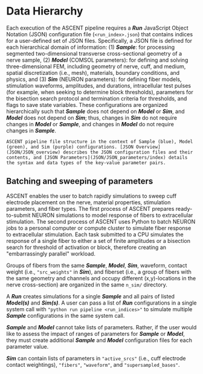 # Data Hierarchy

Each execution of the ASCENT pipeline requires a **_Run_** JavaScript
Object Notation (JSON) configuration file (`<run_index>.json`) that
contains indices for a user-defined set of JSON files. Specifically, a
JSON file is defined for each hierarchical domain of information: (1)
**_Sample_**: for processing segmented two-dimensional transverse
cross-sectional geometry of a nerve sample, (2) **_Model_** (COMSOL
parameters): for defining and solving three-dimensional FEM, including
geometry of nerve, cuff, and medium, spatial discretization (i.e.,
mesh), materials, boundary conditions, and physics, and (3) **_Sim_**
(NEURON parameters): for defining fiber models, stimulation waveforms,
amplitudes, and durations, intracellular test pulses (for example, when
seeking to determine block thresholds), parameters for the bisection search
protocol and termination criteria for thresholds, and flags to save
state variables. These configurations are organized hierarchically such
that **_Sample_** does not depend on **_Model_** or **_Sim_**, and
**_Model_** does not depend on **_Sim_**; thus, changes in **_Sim_** do
not require changes in **_Model_** or **_Sample_**, and changes in
**_Model_** do not require changes in **_Sample_**.

```{figure} uploads/e675a31c0bf2bda687c6d696fa145c0c/Picture15.jpg
ASCENT pipeline file structure in the context of Sample (blue), Model (green), and Sim (purple) configurations. [JSON Overview](JSON/JSON_overview) describes the JSON configuration files and their contents, and [JSON Parameters](JSON/JSON_parameters/index) details the syntax and data types of the key-value parameter pairs.
```

## Batching and sweeping of parameters

ASCENT enables the user to batch rapidly simulations to sweep cuff
electrode placement on the nerve, material properties, stimulation
parameters, and fiber types. The first process of ASCENT prepares
ready-to-submit NEURON simulations to model response of fibers to
extracellular stimulation. The second process of ASCENT uses Python to
batch NEURON jobs to a personal computer or compute cluster to simulate
fiber response to extracellular stimulation. Each task submitted to a
CPU simulates the response of a single fiber to either a set of finite
amplitudes or a bisection search for threshold of activation or block,
therefore creating an "embarrassingly parallel" workload.

Groups of fibers from the same **_Sample_**, **_Model_**, **_Sim_**,
waveform, contact weight (i.e., `"src_weights"` in **_Sim_**), and
fiberset (i.e., a group of fibers with the same geometry and channels
and occupy different (x,y)-locations in the nerve cross-section) are
organized in the same `n_sim/` directory.

A **_Run_** creates simulations for a single **_Sample_** and all pairs
of listed **_Model(s)_** and **_Sim(s)_**. A user can pass a list of
**_Run_** configurations in a single system call with `"python run pipeline <run_indices>"` to simulate multiple **_Sample_**
configurations in the same system call.

**_Sample_** and **_Model_** cannot take lists of parameters. Rather, if
the user would like to assess the impact of ranges of parameters for
**_Sample_** or **_Model_**, they must create additional **_Sample_**
and **_Model_** configuration files for each parameter value.

**_Sim_** can contain lists of parameters in `"active_srcs"` (i.e., cuff
electrode contact weightings), `"fibers"`, `"waveform"`, and
`"supersampled_bases"`.
